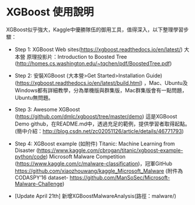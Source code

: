 # XGBoost 使用說明

XGBoost似乎強大，Kaggle中優勝隊伍的御用工具，值得深入，以下整理學習步驟：

* Step 1: XGBoost Web sites(https://xgboost.readthedocs.io/en/latest/) 大本營
原理投影片：Introduction to Boosted Tree (http://homes.cs.washington.edu/~tqchen/pdf/BoostedTree.pdf)

* Step 2: 安裝XGBoost (大本營>Get Started>Installation Guide) (https://xgboost.readthedocs.io/en/latest/build.html) ，Mac、Ubuntu及Windows都有詳細教學，分為單機版與群集版，Mac群集版會有一點問題，Ubuntu無問題。

* Step 3: Awesome XGBoost (https://github.com/dmlc/xgboost/tree/master/demo)
這是XGBoost Demo github，在README.md中，透過充足的範例，提供學習者取得起點。
(簡中介紹：http://blog.csdn.net/zc02051126/article/details/46771793)

* Step 4:  XGBoost example (如附件)
Titanic: Machine Learning from Disaster (https://www.kaggle.com/cbrogan/titanic/xgboost-example-python/code)
Microsoft Malware Competition (https://www.kaggle.com/c/malware-classification)，冠軍GitHub https://github.com/xiaozhouwang/kaggle_Microsoft_Malware (附件為CODASPY’16 dataset- https://github.com/ManSoSec/Microsoft-Malware-Challenge)

* [Update April 21th] 新增XGBoostMalwareAnalysis(路徑：malware/)

 
